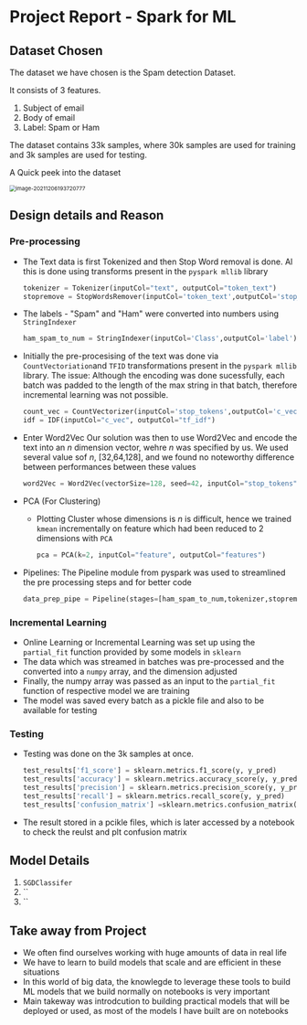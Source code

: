 # Project Report - Spark for ML 

## Dataset Chosen

The dataset we have chosen is the Spam detection Dataset.

It consists of 3 features. 

1. Subject of email
2. Body of email
3. Label: Spam or Ham

The dataset contains 33k samples, where 30k samples are used for training and 3k samples are used for testing.

A Quick peek into the dataset

<img src="/home/pes1ug19cs334/bd-ml-spark/report.assets/image-20211206193720777.png" alt="image-20211206193720777" style="zoom: 67%;" />



## Design details and Reason

### Pre-processing

* The Text data is first Tokenized and then Stop Word removal is done. Al this is done using transforms present in the `pyspark mllib` library

  ```python
  tokenizer = Tokenizer(inputCol="text", outputCol="token_text")
  stopremove = StopWordsRemover(inputCol='token_text',outputCol='stop_tokens')
  ```

* The labels - "Spam" and "Ham" were converted into numbers using `StringIndexer`

  ```python
  ham_spam_to_num = StringIndexer(inputCol='Class',outputCol='label')
  ```

* Initially the pre-procesising of the text was done via `CountVectoriation`and `TFID` transformations present in the `pyspark mllib` library.
  The issue: Although the encoding was done sucessfully, each batch was padded to the length of the max string in that batch, therefore incremental learning was not possible. 

  ```python
  count_vec = CountVectorizer(inputCol='stop_tokens',outputCol='c_vec')
  idf = IDF(inputCol="c_vec", outputCol="tf_idf")
  ```

* Enter Word2Vec
  Our solution was then to use Word2Vec and encode the text into an *n* dimension vector, wehre *n* was specified by us.
  We used several value sof *n*, [32,64,128], and we found no noteworthy difference between performances between these values

  ```python
  word2Vec = Word2Vec(vectorSize=128, seed=42, inputCol="stop_tokens", outputCol="feature")
  ```

* PCA (For Clustering)

  * Plotting Cluster whose dimensions is *n* is difficult, hence we trained `kmean` incrementally on feature which had been reduced to 2 dimensions with `PCA`

    ```python
    pca = PCA(k=2, inputCol="feature", outputCol="features")
    ```

* Pipelines: The Pipeline module from pyspark was used to streamlined the pre processing steps and for better code

  ```python
  data_prep_pipe = Pipeline(stages=[ham_spam_to_num,tokenizer,stopremove,word2Vec])
  ```

### Incremental Learning

* Online Learning or Incremental Learning was set up using the `partial_fit` function provided by some models in `sklearn`
* The data which was streamed in batches was pre-processed and the converted into a `numpy` array, and the dimension adjusted
* Finally, the numpy array was passed as an input to the `partial_fit` function of respective model we are training
* The model was saved every batch as a pickle file and also to be available for testing

### Testing

* Testing was done on the 3k samples at once.

  ```python
  test_results['f1_score'] = sklearn.metrics.f1_score(y, y_pred)
  test_results['accuracy'] = sklearn.metrics.accuracy_score(y, y_pred)
  test_results['precision'] = sklearn.metrics.precision_score(y, y_pred)
  test_results['recall'] = sklearn.metrics.recall_score(y, y_pred)
  test_results['confusion_matrix'] =sklearn.metrics.confusion_matrix(y, y_pred)
  
  ```

* The result stored in a pcikle files, which is later accessed by a notebook to check the reulst and plt confusion matrix

## Model Details

1. `SGDClassifer`
2. ``
3. ``

## Take away from Project

* We often find ourselves working with huge amounts of data in real life
* We have to learn to build models that scale and are efficient in these situations
* In this world of big data, the knowlegde to leverage these tools to build ML models that we build normally on notebooks is very important
* Main takeway was introdcution to building practical models that will be deployed or used, as most of the models I have built are on notebooks

